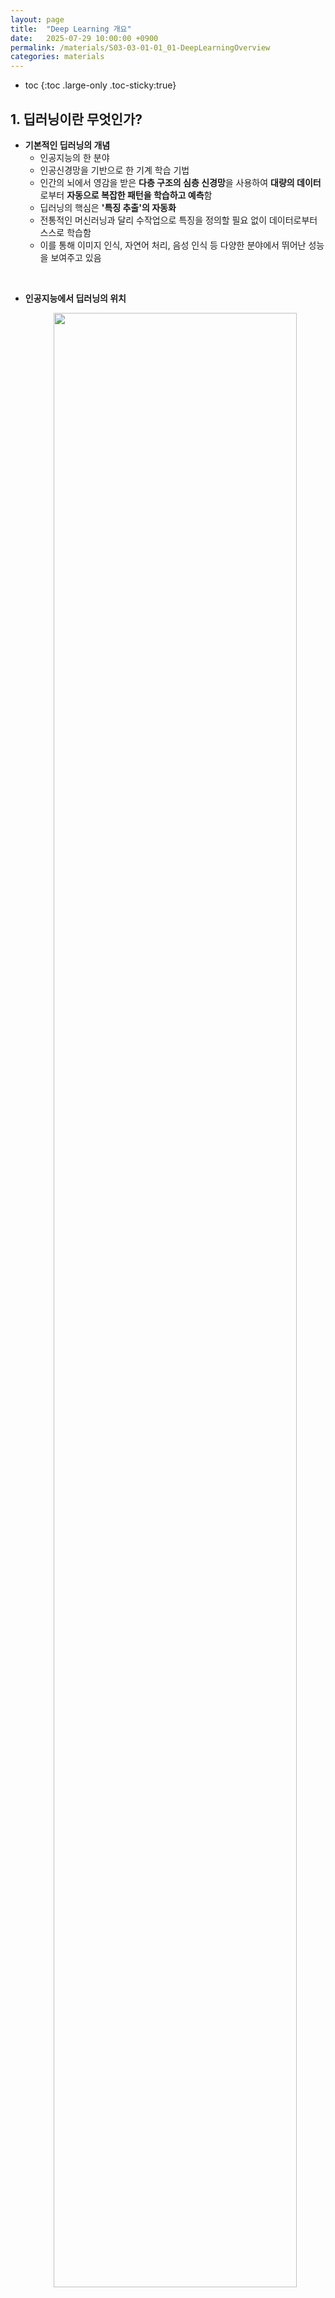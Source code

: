 ```yaml
---
layout: page
title:  "Deep Learning 개요"
date:   2025-07-29 10:00:00 +0900
permalink: /materials/S03-03-01-01_01-DeepLearningOverview
categories: materials
---
```

* toc
{:toc .large-only .toc-sticky:true}

## 1. 딥러닝이란 무엇인가?

- **기본적인 딥러닝의 개념**
    - 인공지능의 한 분야
    - 인공신경망을 기반으로 한 기계 학습 기법
    - 인간의 뇌에서 영감을 받은 **다층 구조의 심층 신경망**을 사용하여 **대량의 데이터**로부터 **자동으로 복잡한 패턴을 학습하고 예측**함
    - 딥러닝의 핵심은 **'특징 추출'의 자동화**
    - 전통적인 머신러닝과 달리 수작업으로 특징을 정의할 필요 없이 데이터로부터 스스로 학습함
    - 이를 통해 이미지 인식, 자연어 처리, 음성 인식 등 다양한 분야에서 뛰어난 성능을 보여주고 있음

<br>

- **인공지능에서 딥러닝의 위치**

    <div class="insert-image" style="text-align: center;">
        <img src="/materials/ai/images/S03-01-01-01_01-005.png" style="width: 90%;"><br>
    </div>

    > - 인공지능의 연구 형태는 크게 5가지로 분류함
    >   - 기호주의: 역연역법 **→** 규칙기반 전문가 시스템을 중심으로 발전
    >   - <span style="color: darkred;">**연결주의: 신경망 모델을 통한 학습 중심으로 발전**</span>
    >   - 진화주의: 유전자 알고리즘을 주축으로 발전
    >   - 베이즈주의: 베이즈 추론 기반의 통계 모델을 중심으로 발전
    >   - 유추주의: 사물, 현상에 대한 유추를 기반으로 학습을 진행<br><br>
    > - 기호주의는 암호학, 알고리즘 등 현재의 대부분의 IT 기술의 기반을 담당하게 됨
    > - 연결주의는 현재의 딥러닝 기술의 기반
    > - "연결주의 + 진화주의 + 베이즈주의 + 유추주의"가 복합적으로 현재의 머신러닝 기술을 구성함
    {: .expert-quote}

## 2. 신경망 모델

### 2.1 신경망 모델이란?
- 신경세포의 간단하고 효과적인 처리 방식에 착안해 구현된 머신 러닝 모델의 한 종류
- 신경세포의 형태와 동작을 극도로 단순화 시킨 뉴런 모델을 다수 연결하여 네트워크를 구성<br>
    **→** 다량의 뉴런(Neuron)들이 층(Layer)으로 연결되어 간단한 계산과 연결 방식을 통해 복잡한 문제를 해결하는 모델
- 뉴런의 동작 방식은 컴퓨터 프로그램의 방식에 비해 다양한 장점을 지님

### 2.2 신경망 모델의 아이디어 기반
- 1943년 워런 맥컬록, 월터 피트의 최초의 신경망 모델이 시초

<div class="insert-image" style="text-align: center;">
    <img src="/materials/ai/images/S03-03-01-01_01-001.png" style="width: 90%;"><br>
</div>

- 헵의 규칙이 신경망 모델의 동작을 정의하는 기반이 됨
    - 시냅스의 앞과 뒤에서 동시에 신경세포가 흥분할 때, 해당 시냅스의 효율이 강화됨

### 2.3 신경세포/신경망의 구조와 작동

- **신경세포의 구조**

    <div class="insert-image" style="text-align: center;">
        <img src="/materials/ai/images/S03-03-01-01_01-002.png" style="width: 80%;"><br>
    </div>

<br>

- **신경세포의 연결 형태**

    <div class="insert-image" style="text-align: center;">
        <img src="/materials/ai/images/S03-03-01-01_01-003.png" style="width: 50%;"><br>
    </div>

    - 신호의 전달은 전기로 이루어짐
    - 신경세포의 말단에는 시냅스가 존재
    - 시냅스 사이의 신호 전달은 신경전달물질이라는 화학물질을 통해전달됨
    - 신경전달물질
        - 세로토닌, 도파민, 엔돌핀, 아드레날린 등..

<br>

- **신경세포의 신호 처리 과정**

    1. 신경체계를 구성하는 수많은 신경세포들
    2. 다양한 감각기관을 통하여 (전기)신호를 발생, 전달
    3. 각 신경세포는 수많은 시냅스를 통해 신호를 전달 받음
    4. 전달 받은 신호는 대체로 무시하지만.. 동시에 전달된 신호의 합이 임계값을 넘으면 활성화(발산, 흥분한다 라고 표현함)
    5. 활성화 된 신경세포는 활성화 패턴에 따라 신경전달물질 분비
    6. 이웃 신경세포는 신경전달물질을 수용하면서 이온화 작용, 화학작용을 통하여 전기 신호 발생
    7. 처리 단계 반복

<br>

### 2.4 신경세포, 신경망의 모델링

- **퍼셉트론(Perceptron) 모델**
    - 1958년, 심리학자 프랭크 로젠블랫(Frank Rosenblatt)이 개발한 신경망 모델
    - 당시의 인공지능-신경망 모델 중 가장 유명한 모델
    - 1960년, 로젠블랫과 동료들은 퍼셉트론이 유한하게 많은 훈련 주기에서 매개변수가 구현할 수 있는 모든 작업을 학습할 수 있음을 보여줌
    - 퍼셉트론 수렴 정리는 단층 신경망에 대해 입증됨
    - 당시의 신경망 연구는 상당수의 개인이 취한 뇌-기계 문제에 대한 접근 방식이 중심이었음
    - 뉴욕타임즈의 보고서와 로젠블랫의 진술에 따르면 신경망은 곧 이미지를 보고, 체스에서 인간을 이기며 번성할 수 있을 것이라고 주장함
    - 비슷한 시기에 등장한 기호처리 기반의 인공지능 연구 그룹과 자금 및 인력을 놓고 경쟁하게 됨

    <div class="insert-image" style="text-align: center;">
        <img src="/materials/ai/images/S03-03-01-01_01-004.png" style="width: 80%;"><br>
    </div>

- **단층 퍼셉트론(Single Layer Perceptron, SLP)**
    - **개요**
        - 다수의 퍼셉트론이 하나의 층을 이루고 있는 형태
        - 센서 데이터 등 다양한 데이터를 각 퍼셉트론의 입력으로 전달
        - 각 퍼셉트론은 입력된 데이터를 모아서 합산
        - 합산 결과가 임계 값을 넘으면 1, 넘지 않으면 0 출력
        - 입력층에서 각 퍼셉트론으로 진행되는 통로에는 가중치 적용 (가중치는 모든 통로가 각각 다르게 적용될 수 있음)
        - 아래 그림에서 4개의 퍼셉트론이 각각 1, 0, 0, 1 이라는 결과를 낸다면, 최종 출력은 1001 이라는 2진수 값이 나오는 형태

    <div class="insert-image" style="text-align: center;">
        <img src="/materials/ai/images/S03-03-01-01_01-005.png" style="width: 50%;"><br>
    </div>

    - **단층 퍼셉트론의 문제점**
        - 한 층의 변경가능한 퍼셉트론만 존재<br>**→** 1개의 선을 그어 분리 가능한 패턴만 분류 가능<br>
            **→** <span style="color: darkred;">**XOR 문제**</span>의 원인

    <div class="insert-image" style="text-align: center;">
        <img src="/materials/ai/images/S03-03-01-01_01-006.png" style="width: 90%;"><br>
    </div>

    > - **XOR 문제**
    >   - MIT의 마빈 민스키(Marvin Minsky), 시모어 패퍼트(Seymour Papert)가 1969년 발표한 논문인 'Perceptrons' 에서 신경망 모델은 XOR 연산과 같은 기본적인 논리문제를 해결할 수 없음을 증명함<br>
    >   **→** AI의 겨울(신경망의 겨울, 암흑기)을 이끌어내는 단초가 됨
    > - <span style="color: darkred;">**진짜 문제점**</span>
    >   - 더 큰 문제는 따로 있음
    >   - 단층 퍼셉트론의 구조를 보면...
    >   - 가중치를 변경할 수 있는 방법이 없다 → 학습이라는 개념이 없음
    >   - 한 번 생성된 후에는 아무런 변형이 없는 단순한 분류 알고리즘에 불과함 → AI로서의 능력, 가치가 없음<br><br>
    >   - 당시의 신경망 모델은 기계적으로 구성되었기 때문에 각 가중치 업데이트는 전기모터를 이용하여 직접 조정해 주었음
    >   - 정확하게는 학습을 위한 개념은 연구에서도 도입되었고, Backpropagation이라는 알고리즘도 나왔지만 기술 부족으로 적용하지 못했음
    >   <div class="insert-image" style="text-align: center;">
    >       <img src="/materials/ai/images/S03-03-01-01_01-007.png" style="width: 40%;"><br>
    >       <caption>당시의 신경망 기계</caption>
    >   </div>    
    {: .expert-quote}

<br>

- **XOR 문제의 해결 방안 등장**

    <div class="insert-image" style="text-align: center;">
        <img src="/materials/ai/images/S03-03-01-01_01-008.png" style="width: 90%;"><br>
    </div>

    - <span style="color: darkred;">**직선의 수를 늘림으로써 다양한 패턴의 분류가 가능해 짐 → XOR 문제의 원인 제거 성공 → 다층 퍼셉트론 등장**</span>

    <div class="insert-image" style="text-align: center;">
        <img src="/materials/ai/images/S03-03-01-01_01-009.png" style="width: 80%;"><br>
    </div>

    > 일설에 따르면 ‘Perceptrons’를 발표한 민스키, 패퍼트도 다층 퍼펏셉트론이 XOR 연산을 해결할 수 있음을 알고 있었다고 함
    {: .expert-quote}

<br>

- **다층 퍼셉트론(Multi Layer Perceptron, MLP)**
    - **개요**
        - 다수의 퍼셉트론 층이 네트워크를이루는 형태
        - 처리 방식은 단층 퍼셉트론과 동일함

        <div class="insert-image" style="text-align: center;">
            <img src="/materials/ai/images/S03-03-01-01_01-010.png" style="width: 70%;"><br>
        </div>

    - **또 문제점**
        - 단층 퍼셉트론과 마찬가지로 각 통로의 가중치를 변경할 방법이 없음
        - 한 번 생성되면 변경 불가능한 분류 알고리즘
        - 역시 학습의 개념이 없다 **→** 인공지능이 아닌 단순한 분류 알고리즘

    - **해결책은?**
        - 수행할 때마다 예전 데이터를 들고 와서 가중치를 수정해 주면 어떨까?
        - 그럼 아예 앞뒤로 왔다 갔다 반복하면서 가중치를 바꾸어 주면 어떨까?
        - 이런 생각에 Back Propagation (역전파) 알고리즘이 제안되어 왔으며<br>
            **→** 1986년 Rumelhartt D. E., Hinton G. E, William R. J.의 "Learning representations by back-propagation errors" 논문에서 적용 성공 발표

    > - **Backpropagation**
    >   - 라이프니츠 연쇄규칙(Leibniz Chain Rule, 1673)을 네트워크에 효율적으로 적용한 알고리즘
    >   - 1962년 프랭크 로젠블랫이 ‘Back-propagation Error Correctoin’이라는 용어 자체는 도입했으나 장시간동안 구현 방법을 몰랐음
    {: .expert-quote}

    - **Back Propagation (역전파) 알고리즘**

        <div class="insert-image" style="text-align: center;">
            <img src="/materials/ai/images/S03-03-01-01_01-010.png" style="width: 70%;"><br><br><br><br>
            <img src="/materials/ai/images/S03-03-01-01_01-011.png" style="width: 70%;">
        </div>

    - **역전파 시 어떻게 가중치를 조절하는가?**
        - 조절 내용: 은닉층을 거친 결과값과 기대한 결과값의 오차를 줄이는 방향으로 수정
            - 1단계

            <div class="insert-image" style="text-align: center;">
                <img src="/materials/ai/images/S03-03-01-01_01-012.png" style="width: 90%;"><br>
            </div>

            - 2단계

            <div class="insert-image" style="text-align: center;">
                <img src="/materials/ai/images/S03-03-01-01_01-013.png" style="width: 90%;"><br>
            </div>

            - 3단계

            <div class="insert-image" style="text-align: center;">
                <img src="/materials/ai/images/S03-03-01-01_01-014.png" style="width: 90%;"><br>
            </div>

            - 4단계

            <div class="insert-image" style="text-align: center;">
                <img src="/materials/ai/images/S03-03-01-01_01-015.png" style="width: 90%;"><br>
            </div>

    - **Back Propagation (역전파) 알고리즘을 구현한 다층 신경망에서**
        - 그 층을 훨~씬 많이 만들어서 수 많은 분류 작업을 수행할 수 있게 한다면?
        - 다층 신경망(Multilayer Neural Network) **→** 심층 신경망(Deep Neural Network) 으로 진화
        - 심층 신경망을 이용한 학습 모델 = 딥 러닝(Deep Learning)

<br>

### 2.5 딥러닝 모델

#### 2.5.1 단계별 처리 방식

- **전체 구조**

    <div class="insert-image" style="text-align: center;">
        <img src="/materials/ai/images/S03-03-01-01_01-016.png" style="width: 90%;">
    </div>

    <br>

- **입력층**

    <div class="insert-image" style="text-align: center;">
        <img src="/materials/ai/images/S03-03-01-01_01-017.png" style="width: 90%;">
    </div>

    <br>

    - **이미지 / 영상 데이터가 왜 수치 데이터인가?**

        <div class="insert-image" style="text-align: center;">
            <img src="/materials/ai/images/S03-03-01-01_01-018.png" style="width: 90%;">
        </div>

- **은닉층**

    <div class="insert-image" style="text-align: center;">
        <img src="/materials/ai/images/S03-03-01-01_01-019.png" style="width: 90%;">
    </div>

    <br>

    <div class="insert-image" style="text-align: center;">
        <img src="/materials/ai/images/S03-03-01-01_01-020.png" style="width: 90%;">
    </div>

    <br>

    <div class="insert-image" style="text-align: center;">
        <img src="/materials/ai/images/S03-03-01-01_01-021.png" style="width: 90%;">
    </div>

    <br>

    <div class="insert-image" style="text-align: center;">
        <img src="/materials/ai/images/S03-03-01-01_01-022.png" style="width: 90%;">
    </div>

    <br>

- **출력층**

    <div class="insert-image" style="text-align: center;">
        <img src="/materials/ai/images/S03-03-01-01_01-023.png" style="width: 90%;">
    </div>

    <br>

- **딥러닝 모델의 전체 모습**

    <div class="insert-image" style="text-align: center;">
        <img src="/materials/ai/images/S03-03-01-01_01-024.png" style="width: 99%;">
    </div>


#### 2.5.2 세부 처리 내용

- **활성화 함수(Activation Function)**
    - 신경망을 구성하는 각 퍼셉트론에서 임계 값을 넘었을 때 출력(활성화)을 처리하는 함수

    > - 함수의 정의
    >   - 입력: 이전 층의 디바이스 또는 퍼셉트론들로부터 전달되는 데이터
    >   - 함수의 동작: 입력 값의 합산 + 합산결과와 임계 값의 비교 + 출력 결정(활성화 조건)
    >   - 출력: 퍼셉트론 층의 연산 결과값. 다음 층의 뉴런에 대한 입력 또는 최종 층의 출력

    - 활성화 함수는 왜 필요한가?
        - 생물학적 / 신경과학적 필요성
            - 피부, 눈과 같은 감각기관이 어떤 자극을 받아 신호를 발생시키면<br>
                **→** 그 신호는 축삭을 통해서 이동하고 → 축삭의 말단에 있는 시냅스를 거쳐 다음 뉴런으로 전달
            - 그런데 전달되는 모든 신호(아주 미세한 신호부터 강한 신호까지)를 모두 다음 뉴런으로 전달한다면?
            - 생활/생존 자체가 어려워지며 매우 비 효율적
            - 우리 몸에서 반응할 필요가 있는 수준까지만 신호를 전달하고 나머지의 신호는 무시한다!! **→** 진화의 결과
            - 이 기준을 모델에 반영한 것이 활성화 함수
        - 수학적 필요성
            - 입력 데이터는 연속, 선형 데이터이지만 출력 데이터는 이산 데이터(예측 및 분류 등)<br>
                **→** 선형성을 가진 데이터를 비선형성을 가진 데이터로 변환시킬 필요가 있음

    - 즉, 활성화 함수란..
        - 뉴런의 신호 흐름을 모델링 할 때 각각의 뉴런에 제한을 걸어 둔 것
        - 활성화 함수에서 적용한 기준에 따라 조건을 만족하는 경우에만 다음 뉴런으로 신호를 전달하기 위한 것

    - 그럼 활성화 함수는 왜 그렇게 많은 형태가 존재하는가?
        - 우리는 아직 우리의 뇌와 신경들이 어떻게 동작하고 서로 어우러지는지 정확하게 알지 못함
        - 따라서 우리가 AI로 해결하고자 하는 문제에 맞게 가장 효율적이고 적절한 활성화 함수를 계속 연구, 개발하여 활용하는 것

    - 활성화 함수의 조건
        - 정의역(함수에 입력 가능한 값의 범위, 집합) 안에서 연속이며 무한해야 한다
        - 단조 함수여야 한다 (방향을 바꾸지 않아야 한다)
        - 비선형 함수여야 한다.
        - 계산 효율이 좋아야 한다.
    
    - 활성화 함수로서 부적절한 함수들

        <div class="insert-image" style="text-align: center;">
            <img src="/materials/ai/images/S03-03-01-01_01-025.png" style="width: 80%;">
        </div>

    - 활성화 함수의 종류

        <div class="insert-image" style="text-align: center;">
            <img src="/materials/ai/images/S03-03-01-01_01-026.png" style="width: 80%;"><br><br><br><br>
            <img src="/materials/ai/images/S03-03-01-01_01-027.png" style="width: 80%;">
        </div>

    - 표준 출력 계층 활성화 함수
        - 신경망의 목적에 따라 최선의 선택이 달라진다
            - 일반 데이터의 값 예측 **→** 활성화 함수 미적용
            - 서로 무관한 항목에 대한 예/아니오 확률 예측 **→** sigmoid
            - 여러 가능성 중 하나의 확률 예측 **→** softmax

- **오차의 측정**
    - 출력층에서는 왜 오차를 측정하는가?
        - 신경망의 목적은 정확한 예측 결과를 얻는 것
            - 분류를 위한 모델은? 
                - 분류 역시 어떤 클래스가 가장 잘 일치할 것인가를 예측, 계산하여 그 값이 가장 큰 것을 선택하는 것
        - 예측을 한 후에는 얼마나 잘 예측했는가 평가해야 함
            - 평가 방법으로 오차의 측정을 사용 **→** 가장 간단하고 쉬운 방법이므로
        - 특히 가중치의 조정은 미분과 관련이 있다는 것은 <span style="color: darkred;">**오차의 값은 양수만 사용해야 한다는 의미**</span>
            - 미분은 거리, 넓이를 이용한 개념 **→** 거리 또는 넓이는 음수가 없음
            - 실제로 오차를 측정하면 양수, 음수 모두 나올 수 있지만 각 값을 거리의 개념으로 바꿔서 사용
            - 절대값, 제곱 등을 이용하여 양수로 변환함

- **손실 함수(Loss Function)**
    - 출력 값과 정답(기대 값)의 오차를 정의하는 함수
    - 손실 함수는 데이터의 특성에 따라 변형, 새로 제안해서 사용 가능
    - 종류
        - 평균 제곱 오차 (MSE, Mean Squared Error)
            - 가장 많이 사용됨. 출력 값과 기대 값의 차이를 제곱하여 평균한 값
            <br>
            $$MSE={\frac{1}{n}}\sum\limits_{i=1}^n (\widehat{Y_i}-Y_i)^2$$

            - 큰 오차는 더욱 크게, 작은 오차는 더욱 작게 **→** 처리할 때에는 큰 오차에 더 집중(전반적인 성능 향상에 더 좋음)

        - 교차 엔트로피 오차 (Cross Entropy Error)
            - 범주형 데이터의 분류에 주로 사용
            <br>
            $$CEE=-\sum\limits_{i=1}^n (Y_i \cdot log \widehat{Y_i})$$

    - 왜 손실함수를 사용하는가?
        - 학습의 궁극적인 목적은 높은 정확도를 끌어내는 매개변수를 찾는 것
        - 왜 "정확도"라는 지표를 놔두고 "손실함수의 값"이라는 우회적인 방법을 사용하는가?
        - 신경망 학습에서 미분의 역할을 생각해보면
            - 신경망 학습에서는 최적의 매개변수를 탐색할 때, 손실함수의 값을 가능한 작게 만드는 매개변수의 값을 찾음
            - 이때 매개변수의 미분을 계산하고, 그 미분 값을 단서로 매개변수의 값을 서서히 갱신하는 과정을 반복함
                - 손실함수의 미분 값이 음수 → 가중치 매개변수를 양의 방향으로 변화시켜 손실함수의 값을 줄일 수 있다.
                - 손실함수의 미분 값이 양수 → 가중치 매개변수를 음의 방향으로 변화시켜 손실함수의 값을 줄일 수 있다.
                - 손실함수의 미분 값이 0 → 어느 쪽으로도 움직이지 않으므로 갱신이 멈춘다.

        - 정확도를 지표로 삼지 않는 이유
            - 정확도를 지표로 삼을 경우
                - 미분 값이 대부분의 장소에서 0이 되어 매개변수를 갱신할 수 없다.
                - 정확도는 매개변수의 작은 변화에는 거의 반응을 보이지 않거나, 갑자기 변화한다.
                - 활성화 함수로 '계단 함수'가 아닌 '시그모이드 함수'를 사용하는 이유도 같다.
            - 손실함수를 사용한다면
                - 계단함수는 대부분의 장소에서 기울기가 0 이지만, 시그모이드 함수의 기울기(접선)는 0이 아니다.
                - 계단 함수는 한순간만 변화를 일으키지만, 시그모이드 함수의 미분은 연속적으로 변한다.
                - 즉 시그모이드 함수의 미분은 어느 장소에서도 0이 되지 않는다.
                - 이는 신경망 학습에서 중요한 성질로, 기울기가 0이 되지 않는 덕분에 신경망이 올바르게 학습할 수 있다.

                <div class="insert-image" style="text-align: center;">
                    <img src="/materials/ai/images/S03-03-01-01_01-028.png" style="width: 30%;">
                </div>

- **가중치의 조정(=최적화, Optimizing)**
    - 경사 하강법 (Gradient Descent)
        - 가장 많이, 기본적으로 사용되는 가중치 조정 방법

        <div class="insert-image" style="text-align: center;">
            <img src="/materials/ai/images/S03-03-01-01_01-029.png" style="width: 99%;">
        </div>

    - 그 외의 가중치 조정 방법들..
        - SGD, Momentum, AdaGrad, RMSprop, Adam 등

        <div class="insert-image" style="text-align: center;">
            <img src="/materials/ai/images/S03-03-01-01_01-030.png" style="width: 90%;">
        </div>

        - 다양한 가중치 조정 방법의 변화

            <div class="insert-image" style="text-align: center;">
                <img src="/materials/ai/images/S03-03-01-01_01-031.png" style="width: 90%;">
            </div>

    - 가중치 계산 방법으로 사용할 수 없는 것은?
        - 딥러닝 모델에서의 가중치 계산, 조정은 미분의 개념을 기반으로 움직임
        - 부드럽게 이어지지 않고 뾰족하거나 각진 형태로 인하여 미분이 불가능한 그래프의 형태를 가지는 계산 모델은 사용할 수 없음

- **과적합(Overfitting)**
    - 과적합의 개념
        - 주어진 데이터로 학습을 너무 많이 하면 오히려 역효과!!
            - 학습에 입력된 데이터는 완벽에 가깝게 처리함
            - 학습에 입력되지 않은 데이터는 제대로 처리되지 않음

    - 과적합의 원인: 잡음 데이터 (대부분)
        - 불필요한 정보가 많이 포함된 데이터로 학습이 반복됨에 따라 불필요한 정보가 분류의 기준에 포함되어 버리는 것이 원인

    - 과적합(Overfitting)의 해결 방안
        - 조기 종료
            - 적당한 선에서 학습을 종료시킴 → 데이터의 정규화와 관련

        - 정규화 (데이터를 일반화 시키기)
            - 필요한 신호는 학습하고 잡음은 제거하는 효과
            - 모델의 학습 난이도를 높임으로써 학습 데이터의 세부 사항(잡음 포함)에 대한 일반화를 활용하도록 하는 기법의 일부로 사용됨

        - Drop Out
            - 학습 중에 무작위로 선택한 뉴런을 0으로 설정 **→** 군데군데 망의 연결고리를 잘라 내어 대형 신경망이 소형 신경망처럼 동작하게 만듦
            - 소형 신경망에서는 과적합이 거의 발생하지 않음 (표현능력이 협소하기 때문)
            - 대형 신경망(딥러닝 모델)을 Drop Out을 통해 소형 신경망처럼 동작하게 하여 과적합 발생률을 떨어뜨리는 방법

        - 앙상블(Ensemble)
            - 앙상블(Ensemble): 통일, 조화를 뜻하는 프랑스어. 음악에서 여러 악기들에 의한 협주를 의미함
                - 많은 수의 작은 악기소리가 조화를 이루어 더욱 더 웅장하고 아름다운 소리를 만들어 냄
                - 그런데 한 명의 아주 작은 실수는 다른 소리에 묻히기도 함
            - 기계학습에서의 앙상블: 많은 작은 모델이 모여 투표(Voting)를 통해 더욱 강력한 기능/결과를 도출함<br>
                **→** 많은 모델이 함께 동작하기 때문에 소수의 일부 모델에서 예측을 잘못하더라도 일정수준 보정됨<br>
                **→** 보다 일반화된 모델을 완성할 수 있음
            - 학습 방식에 따라 배깅(Bagging), 부스팅(Boosting), 스태킹(Stacking)으로 나눌 수 있음
                - 배깅(Bagging): Bootstrap Aggregating의 약자. 부트스트랩 (Boostrap)을 이용함. Random Forest 등
                - 부스팅(Boosting): 반복적으로 모델을 업데이트하면서 데이터셋 샘플에 대한 가중치를 부여함
                - 스태킹(Stacking): Weak learner들의 예측 결과를 바탕으로 meta learner로 학습시켜 최종 예측값을 결정함

<br><br>

> - 엄밀하게 따지면 딥러닝이란... <span style="color: darkred;">**다수의 노드에 적용되는 최적화 프로그램**</span>이다.
>   <div class="insert-image" style="text-align: center;">
>       <img src="/materials/ai/images/S03-03-01-01_01-032.png" style="width: 90%;">
>   </div>
> - 그렇다면 이것은 인공지능이 아니지 않나?
>   - 애초에 인간의 두뇌 역시 다양한 입력의 결과를 올바르게 출력하기 위한 최적화 과정을 처리함
>   - 많이 사용될 수록 굵어지고 민감해지는 각 신경세포 간의 시냅스 결합 강도를 뉴런 사이의 가중치로 모델링하여 구현한 것일 뿐!!
{:.expert-quote}